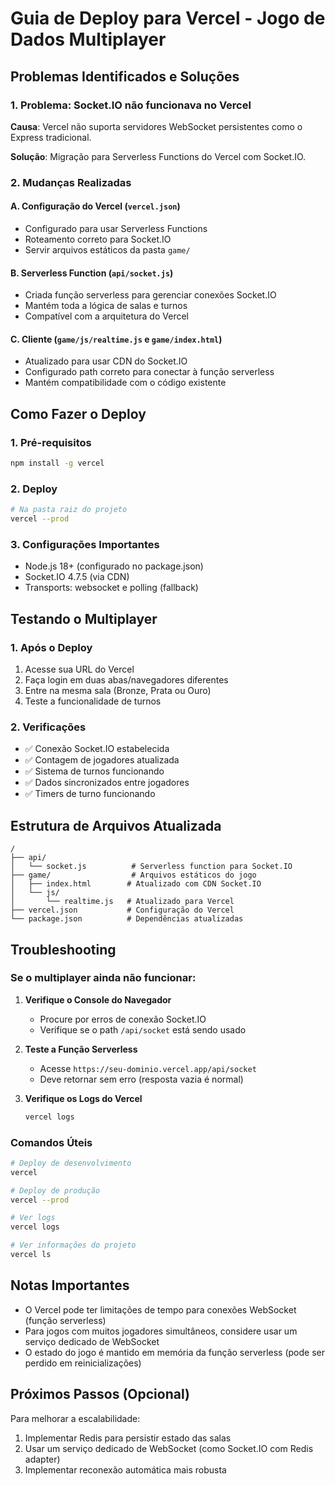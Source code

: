 # Guia de Deploy para Vercel - Jogo de Dados Multiplayer

## Problemas Identificados e Soluções

### 1. Problema: Socket.IO não funcionava no Vercel
**Causa**: Vercel não suporta servidores WebSocket persistentes como o Express tradicional.

**Solução**: Migração para Serverless Functions do Vercel com Socket.IO.

### 2. Mudanças Realizadas

#### A. Configuração do Vercel (`vercel.json`)
- Configurado para usar Serverless Functions
- Roteamento correto para Socket.IO
- Servir arquivos estáticos da pasta `game/`

#### B. Serverless Function (`api/socket.js`)
- Criada função serverless para gerenciar conexões Socket.IO
- Mantém toda a lógica de salas e turnos
- Compatível com a arquitetura do Vercel

#### C. Cliente (`game/js/realtime.js` e `game/index.html`)
- Atualizado para usar CDN do Socket.IO
- Configurado path correto para conectar à função serverless
- Mantém compatibilidade com o código existente

## Como Fazer o Deploy

### 1. Pré-requisitos
```bash
npm install -g vercel
```

### 2. Deploy
```bash
# Na pasta raiz do projeto
vercel --prod
```

### 3. Configurações Importantes
- Node.js 18+ (configurado no package.json)
- Socket.IO 4.7.5 (via CDN)
- Transports: websocket e polling (fallback)

## Testando o Multiplayer

### 1. Após o Deploy
1. Acesse sua URL do Vercel
2. Faça login em duas abas/navegadores diferentes
3. Entre na mesma sala (Bronze, Prata ou Ouro)
4. Teste a funcionalidade de turnos

### 2. Verificações
- ✅ Conexão Socket.IO estabelecida
- ✅ Contagem de jogadores atualizada
- ✅ Sistema de turnos funcionando
- ✅ Dados sincronizados entre jogadores
- ✅ Timers de turno funcionando

## Estrutura de Arquivos Atualizada

```
/
├── api/
│   └── socket.js          # Serverless function para Socket.IO
├── game/                  # Arquivos estáticos do jogo
│   ├── index.html        # Atualizado com CDN Socket.IO
│   └── js/
│       └── realtime.js   # Atualizado para Vercel
├── vercel.json           # Configuração do Vercel
└── package.json          # Dependências atualizadas
```

## Troubleshooting

### Se o multiplayer ainda não funcionar:

1. **Verifique o Console do Navegador**
   - Procure por erros de conexão Socket.IO
   - Verifique se o path `/api/socket` está sendo usado

2. **Teste a Função Serverless**
   - Acesse `https://seu-dominio.vercel.app/api/socket`
   - Deve retornar sem erro (resposta vazia é normal)

3. **Verifique os Logs do Vercel**
   ```bash
   vercel logs
   ```

### Comandos Úteis

```bash
# Deploy de desenvolvimento
vercel

# Deploy de produção
vercel --prod

# Ver logs
vercel logs

# Ver informações do projeto
vercel ls
```

## Notas Importantes

- O Vercel pode ter limitações de tempo para conexões WebSocket (função serverless)
- Para jogos com muitos jogadores simultâneos, considere usar um serviço dedicado de WebSocket
- O estado do jogo é mantido em memória da função serverless (pode ser perdido em reinicializações)

## Próximos Passos (Opcional)

Para melhorar a escalabilidade:
1. Implementar Redis para persistir estado das salas
2. Usar um serviço dedicado de WebSocket (como Socket.IO com Redis adapter)
3. Implementar reconexão automática mais robusta